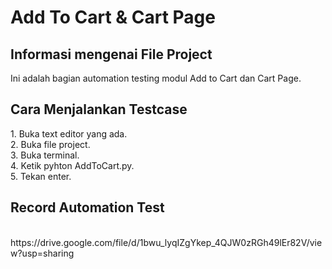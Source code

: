 # Add To Cart & Cart Page

<h2>Informasi mengenai File Project</h2>
Ini adalah bagian automation testing modul Add to Cart dan Cart Page.

<h2>Cara Menjalankan Testcase</h2>
1. Buka text editor yang ada.<br>
2. Buka file project.<br>
3. Buka terminal.<br>
4. Ketik pyhton AddToCart.py.<br>
5. Tekan enter.

<h2>Record Automation Test</h2><br>
https://drive.google.com/file/d/1bwu_lyqIZgYkep_4QJW0zRGh49lEr82V/view?usp=sharing
